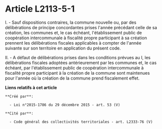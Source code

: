 # Article L2113-5-1

I. - Sauf dispositions contraires, la commune nouvelle ou, par des délibérations de principe concordantes prises l'année
précédant celle de sa création, les communes et, le cas échéant, l'établissement public de coopération intercommunale à
fiscalité propre participant à sa création prennent les délibérations fiscales applicables à compter de l'année suivante sur
son territoire en application du présent code.

II. - A défaut de délibérations prises dans les conditions prévues au I, les délibérations fiscales adoptées antérieurement
par les communes et, le cas échéant, par l'établissement public de coopération intercommunale à fiscalité propre participant
à la création de la commune sont maintenues pour l'année où la création de la commune prend fiscalement effet.

**Liens relatifs à cet article**

	**Créé par**:

	  - Loi n°2015-1786 du 29 décembre 2015 - art. 53 (V)

	**Cité par**:

	  - Code général des collectivités territoriales - art. L2333-76 (V)
